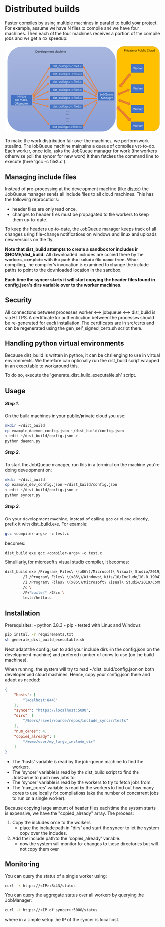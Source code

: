 # Distributed builds

Faster compiles by using multiple machines in parallel to build your project.
For example, assume we have N files to compile and we have four machines.
Then each of the four machines receives a portion of the compile jobs and we get a 4x speedup:

<img src="docs/comm.svg" width="700">

To make the work distribution fair over the machines, we perform work-stealing.
The jobQueue machine maintains a queue of compiles yet-to-do.
Each worker, once idle, asks the JobQueue manager for work (the workers otherwise poll the syncer for new work)
It then fetches the command line to execute (here 'gcc -c fileX.c').


## Managing include files

Instead of pre-processing at the development machine (like [distcc](https://github.com/distcc/distcc)) the JobQueue manager sends all include files to all cloud machines.
This has the following reprocutions:
- header files are only read once,
- changes to header files must be propagated to the workers to keep them up-to-date.

To keep the headers up-to-date, the JobQueue manager keeps track of all changes using file-change notifications on windows and linux and uploads new versions on the fly.

**Note that dist_build attempts to create a sandbox for includes in $HOME/dist_build.**
All downloaded includes are copied there by the workers, complete with the path the include file came from.
When compiling, the compiler's invocation is examined to change the include paths to point to the downloaded location in the sandbox.

**Each time the syncer starts it will start copying the header files found in config.json's dirs variable over to the worker machines**.



## Security

All connections between processes worker <--> jobqueue <--> dist_build is via HTTPS.
A certificate for authentication between the processes should be re-generated for each installation.
The certificates are in src/certs and can be regenerated using the gen_self_signed_certs.sh script there.


## Handling python virtual environments

Because dist_build is written in python, it can be challenging to use in virtual environments.
We therefore can optionally run the dist_build script wrapped in an executable to workaround this.

To do so, execute the 'generate_dist_build_executable.sh' script.


## Usage

##### Step 1.

On the build machines in your public/private cloud you use:

```bash
mkdir ~/dist_build
cp example_daemon_config.json ~/dist_build/config.json
< edit ~/dist_build/config.json >
python daemon.py 
```

##### Step 2.

To start the JobQueue manager, run this in a terminal on the machine you're doing development on:

```bash
mkdir ~/dist_build
cp example_dev_config.json ~/dist_build/config.json
< edit ~/dist_build/config.json >
python syncer.py
```

##### Step 3.

On your development machine, instead of calling gcc or cl.exe directly, prefix it with dist_build.exe.
For example:
```bash
gcc <compiler-args> -c test.c
```
becomes:
```bash
dist_build.exe gcc <compiler-args> -c test.c
```

Simulilarly, for microsoft's visual studio compiler, it becomes:

```bash
dist_build.exe /Program\ Files\ \(x86\)/Microsoft\ Visual\ Studio/2019/Community/VC/Tools/MSVC/14.29.30037/bin/Hostx64/x64/cl.exe \
        /I /Program\ Files\ \(x86\)/Windows\ Kits/10/Include/10.0.19041.0/ucrt \
        /I /Program\ Files\ \(x86\)/Microsoft\ Visual\ Studio/2019/Community/VC/Tools/MSVC/14.29.30037/include \
        /c \
        /Fo"build/" /EHsc \
        tests/hello.c
```


## Installation

Prerequisites: 
    - python 3.8.3
    - pip
    - tested with Linux and Windows

```bash
pip install -r requirements.txt 
sh generate_dist_build_executable.sh
```

Next adapt the config.json to add your include dirs (in the config.json on the development machine) and prefered number of cores to use (on the build machines).


When running, the system will try to read ~/dist_build/config.json on both developer and cloud machines.
Hence, copy your config.json there and adapt as needed:

```json
{
    "hosts": [              
        "localhost:8443"
    ],
    "syncer": "https://localhost:5000",
    "dirs": [
        "/Users/rsvel/source/repos/include_syncer/tests"
    ],
    "num_cores": 4,
    "copied_already": [
        "/home/user/my_large_include_dir"
    ]
}
```

- The 'hosts' variable is read by the job-queue machine to find the workers.
- The 'syncer' variable is read by the dist_build script to find the JobQueue to push new jobs to.
- The 'syncer' variable is read by the workers to try to fetch jobs from.
- The 'num_cores' variable is read by the workers to find out how many cores to use locally for compilations (aka the number of concurrent jobs to run on a single worker).

Because copying large amount of header files each time the system starts is expensive, we have the "copied_already" array.
The process:
1) Copy the includes once to the workers
     - place the include path in "dirs" and start the syncer to let the system copy over the includes.
2) Add the include path to the 'copied_already' variable.
     - now the system will monitor for changes to these directories but will not copy them over



## Monitoring

You can query the status of a single worker using:

```bash
curl -k https://<IP>:8443/status
```

You can query the aggregate status over all workers by querying the JobManager:

```bash
curl -k https://<IP of syncer>:5000/status
```
where in a simple setup the IP of the syncer is localhost.

